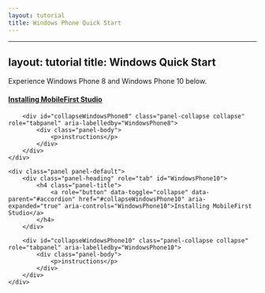 ```yaml
---
layout: tutorial
title: Windows Phone Quick Start
---
```


---
layout: tutorial
title: Windows Quick Start  
---
<p>Experience Windows Phone 8 and Windows Phone 10 below.</p>

<div class="panel-group" id="accordion" role="tablist" aria-multiselectable="true">
    <div class="panel panel-default">
        <div class="panel-heading" role="tab" id="WindowsPhone8">
            <h4 class="panel-title">
                <a role="button" data-toggle="collapse" data-parent="#accordion" href="#collapseWindowsPhone8" aria-expanded="true" aria-controls="WindowsPhone8">Installing MobileFirst Studio</a>
            </h4>
        </div>

        <div id="collapseWindowsPhone8" class="panel-collapse collapse" role="tabpanel" aria-labelledby="WindowsPhone8">
            <div class="panel-body">
                <p>instructions</p>
            </div>
        </div>
    </div>

    <div class="panel panel-default">
        <div class="panel-heading" role="tab" id="WindowsPhone10">
            <h4 class="panel-title">
                <a role="button" data-toggle="collapse" data-parent="#accordion" href="#collapseWindowsPhone10" aria-expanded="true" aria-controls="WindowsPhone10">Installing MobileFirst Studio</a>
            </h4>
        </div>

        <div id="collapseWindowsPhone10" class="panel-collapse collapse" role="tabpanel" aria-labelledby="WindowsPhone10">
            <div class="panel-body">
                <p>instructions</p>
            </div>
        </div>
    </div>
</div>
